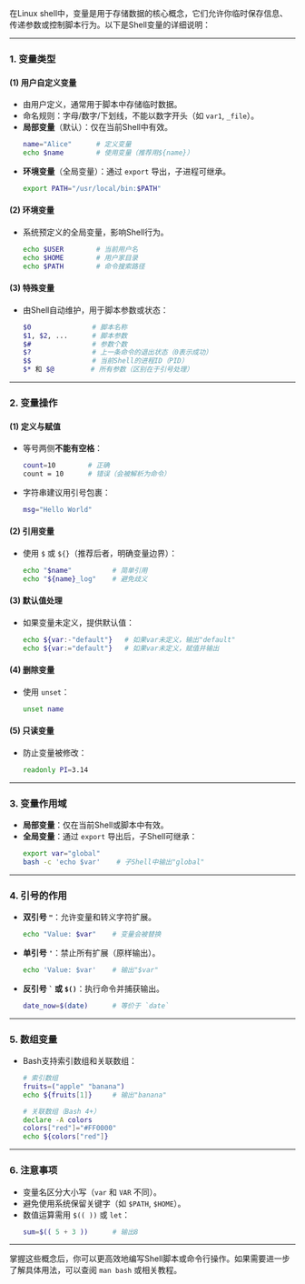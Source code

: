 在Linux shell中，变量是用于存储数据的核心概念，它们允许你临时保存信息、传递参数或控制脚本行为。以下是Shell变量的详细说明：

---

### **1. 变量类型**
#### (1) **用户自定义变量**
- 由用户定义，通常用于脚本中存储临时数据。
- 命名规则：字母/数字/下划线，不能以数字开头（如 `var1`, `_file`）。
- **局部变量**（默认）：仅在当前Shell中有效。
  ```bash
  name="Alice"      # 定义变量
  echo $name        # 使用变量（推荐用${name}）
  ```
- **环境变量**（全局变量）：通过 `export` 导出，子进程可继承。
  ```bash
  export PATH="/usr/local/bin:$PATH"
  ```

#### (2) **环境变量**
- 系统预定义的全局变量，影响Shell行为。
  ```bash
  echo $USER        # 当前用户名
  echo $HOME        # 用户家目录
  echo $PATH        # 命令搜索路径
  ```

#### (3) **特殊变量**
- 由Shell自动维护，用于脚本参数或状态：
  ```bash
  $0               # 脚本名称
  $1, $2, ...      # 脚本参数
  $#               # 参数个数
  $?               # 上一条命令的退出状态（0表示成功）
  $$               # 当前Shell的进程ID（PID）
  $* 和 $@         # 所有参数（区别在于引号处理）
  ```

---

### **2. 变量操作**
#### (1) **定义与赋值**
- 等号两侧**不能有空格**：
  ```bash
  count=10        # 正确
  count = 10      # 错误（会被解析为命令）
  ```
- 字符串建议用引号包裹：
  ```bash
  msg="Hello World"
  ```

#### (2) **引用变量**
- 使用 `$` 或 `${}`（推荐后者，明确变量边界）：
  ```bash
  echo "$name"          # 简单引用
  echo "${name}_log"    # 避免歧义
  ```

#### (3) **默认值处理**
- 如果变量未定义，提供默认值：
  ```bash
  echo ${var:-"default"}   # 如果var未定义，输出"default"
  echo ${var:="default"}   # 如果var未定义，赋值并输出
  ```

#### (4) **删除变量**
- 使用 `unset`：
  ```bash
  unset name
  ```

#### (5) **只读变量**
- 防止变量被修改：
  ```bash
  readonly PI=3.14
  ```

---

### **3. 变量作用域**
- **局部变量**：仅在当前Shell或脚本中有效。
- **全局变量**：通过 `export` 导出后，子Shell可继承：
  ```bash
  export var="global"
  bash -c 'echo $var'    # 子Shell中输出"global"
  ```

---

### **4. 引号的作用**
- **双引号 `"`**：允许变量和转义字符扩展。
  ```bash
  echo "Value: $var"    # 变量会被替换
  ```
- **单引号 `'`**：禁止所有扩展（原样输出）。
  ```bash
  echo 'Value: $var'    # 输出"$var"
  ```
- **反引号 `` ` `` 或 `$()`**：执行命令并捕获输出。
  ```bash
  date_now=$(date)      # 等价于 `date`
  ```

---

### **5. 数组变量**
- Bash支持索引数组和关联数组：
  ```bash
  # 索引数组
  fruits=("apple" "banana")
  echo ${fruits[1]}     # 输出"banana"

  # 关联数组（Bash 4+）
  declare -A colors
  colors["red"]="#FF0000"
  echo ${colors["red"]}
  ```

---

### **6. 注意事项**
- 变量名区分大小写（`var` 和 `VAR` 不同）。
- 避免使用系统保留关键字（如 `$PATH`, `$HOME`）。
- 数值运算需用 `$(( ))` 或 `let`：
  ```bash
  sum=$(( 5 + 3 ))      # 输出8
  ```

---

掌握这些概念后，你可以更高效地编写Shell脚本或命令行操作。如果需要进一步了解具体用法，可以查阅 `man bash` 或相关教程。